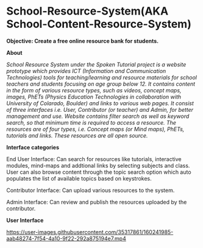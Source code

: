 # School-Resource-System(AKA School-Content-Resource-System)

**Objective: Create a free online resource bank for students.**

**About** 

*School Resource System under the Spoken Tutorial project is a website prototype which provides ICT (Information and Communication Technologies) tools for teaching/learning and resource materials for school teachers and students focusing on age group below 12. It contains content in the form of various resource types, such as videos, concept maps, images, PhETs (Physics Education Technologies in collaboration with University of Colarado, Boulder) and links to various web pages. It consist of three interfaces i.e. User, Contributor (or teacher) and Admin, for better management and use. Website contains filter search as well as keyword search, so that minimum time is required to access a resource. The resources are of four types, i.e. Concept maps (or Mind maps), PhETs, tutorials and links. These resources are all open source.*


**Interface categories**

End User Interface: Can search for resources like tutorials, interactive modules, mind-maps and addtional links by selecting subjects and class. User can also browse content through the topic search option which auto populates the list of available topics based on keystrokes.

Contributor Interface: Can upload various resources to the system.

Admin Interface: Can review and publish the resources uploaded by the contributor.

**User Interface**




https://user-images.githubusercontent.com/35317861/160241985-aab48274-7f54-4a10-9f22-292a875194e7.mp4



